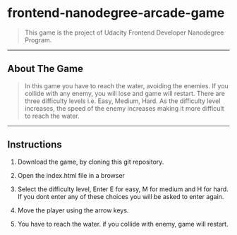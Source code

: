 frontend-nanodegree-arcade-game
===============================

> This game is the project of Udacity Frontend Developer Nanodegree Program.

----
## About The Game

> In this game you have to reach the water, avoiding the enemies. If you collide with any enemy, you will lose and game will restart. There are three difficulty levels i.e. Easy, Medium, Hard. As the difficulty level increases, the speed of the enemy increases making it more difficult to reach the water.


----
## Instructions

1. Download the game, by cloning this git repository.

2. Open the index.html file in a browser
3. Select the difficulty level, Enter E for easy, M for medium and H for hard. If you dont enter any of these choices you will be asked to enter again.
4. Move the player using the arrow keys.
5. You have to reach the water. if you collide with enemy, game will restart.  
